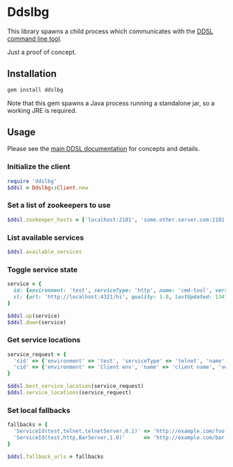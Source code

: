 # Ddslbg

This library spawns a child process which communicates with the
[DDSL command line tool](https://github.com/mbknor/ddsl/blob/master/ddsl-cmdline-tool/).

Just a proof of concept.

## Installation

```ruby
gem install ddslbg
```

Note that this gem spawns a Java process running a standalone jar, so a working
JRE is required.

## Usage

Please see the [main DDSL documentation](https://github.com/mbknor/ddsl) for
concepts and details.

### Initialize the client

```ruby
require 'ddslbg'
$ddsl = Ddslbg::Client.new
```

### Set a list of zookeepers to use

```ruby
$ddsl.zookeeper_hosts = ['localhost:2181', 'some.other.server.com:2181']
```

### List available services

```ruby
$ddsl.available_services
```

### Toggle service state

```ruby
service = {
  id: {environment: 'test', serviceType: 'http', name: 'cmd-tool', version: '0.1'},
  sl: {url: 'http://localhost:4321/hi', quality: 1.0, lastUpdated: 1347398923243, ip: '127.0.0.1'}
}

$ddsl.up(service)
$ddsl.down(service)
```

### Get service locations

```ruby
service_request = {
  'sid' => {'environment' => 'test', 'serviceType' => 'telnet', 'name' => 'telnetServer', 'version' => '0.1'},
  'cid' => {'environment' => 'Client env', 'name' => 'client name', 'version' => 'version', 'ip' => 'ip-address'}
}

$ddsl.best_service_location(service_request)
$ddsl.service_locations(service_request)
```

### Set local fallbacks

```ruby
fallbacks = {
  'ServiceId(test,telnet,telnetServer,0.1)' => 'http://example.com/foo',
  'ServiceId(test,http,BarServer,1.0)'      => 'http://example.com/bar'
}

$ddsl.fallback_urls = fallbacks
```
